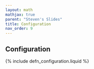 ```yaml
---
layout: math
mathjax: true
parent: "Steven's Slides"
title: Configuration
nav_order: 9
---
```


## Configuration

{% include defn_configuration.liquid %}